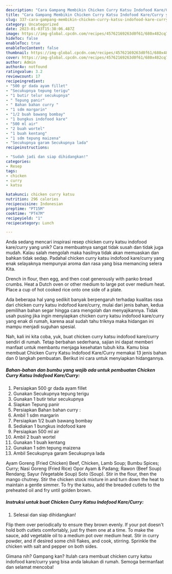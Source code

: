 ```yaml
---
description: "Cara Gampang Membikin Chicken Curry Katsu Indofood Kare/Curry yang Lezat"
title: "Cara Gampang Membikin Chicken Curry Katsu Indofood Kare/Curry yang Lezat"
slug: 337-cara-gampang-membikin-chicken-curry-katsu-indofood-kare-curry-yang-lezat
category: Uncategorized
date: 2023-01-03T15:38:06.487Z
image: https://img-global.cpcdn.com/recipes/45762169263d0f61/680x482cq70/chicken-curry-katsu-indofood-karecurry-foto-resep-utama.jpg
hideToc: false
enableToc: true
enableTocContent: false
thumbnail: https://img-global.cpcdn.com/recipes/45762169263d0f61/680x482cq70/chicken-curry-katsu-indofood-karecurry-foto-resep-utama.jpg
cover: https://img-global.cpcdn.com/recipes/45762169263d0f61/680x482cq70/chicken-curry-katsu-indofood-karecurry-foto-resep-utama.jpg
author: Admin
authorAv: notfound
ratingvalue: 3.2
reviewcount: 17
recipeingredient:
- "500 gr dada ayam fillet"
- "Secukupnya tepung terigu"
- "1 butir telur secukupnya"
- " Tepung panir"
- " Bahan bahan curry "
- "1 sdm margarin"
- "1/2 buah bawang bombay"
- "1 bungkus indofood kare"
- "500 ml air"
- "2 buah wortel"
- "1 buah kentang"
- "1 sdm tepung maizena"
- "Secukupnya garam Secukupnya lada"
recipeinstructions:

- "Sudah jadi dan siap dihidangkan!"
categories:
- Resep
tags:
- chicken
- curry
- katsu

katakunci: chicken curry katsu 
nutrition: 296 calories
recipecuisine: Indonesian
preptime: "PT15M"
cooktime: "PT47M"
recipeyield: "1"
recipecategory: Lunch

---
```





Anda sedang mencari inspirasi resep chicken curry katsu indofood kare/curry yang unik? Cara membuatnya sangat tidak susah dan tidak juga mudah. Kalau salah mengolah maka hasilnya tidak akan memuaskan dan bahkan tidak sedap. Padahal chicken curry katsu indofood kare/curry yang enak selayaknya mempunyai aroma dan rasa yang bisa memancing selera Kita.





Drench in flour, then egg, and then coat generously with panko bread crumbs. Heat a Dutch oven or other medium to large pot over medium heat. Place a cup of hot cooked rice onto one side of a plate.

Ada beberapa hal yang sedikit banyak berpengaruh terhadap kualitas rasa dari chicken curry katsu indofood kare/curry, mulai dari jenis bahan, kedua pemilihan bahan segar hingga cara mengolah dan menyajikannya. Tidak usah pusing jika ingin menyiapkan chicken curry katsu indofood kare/curry yang enak di rumah, karena asal sudah tahu triknya maka hidangan ini mampu menjadi suguhan spesial.






Nah, kali ini kita coba, yuk, buat chicken curry katsu indofood kare/curry sendiri di rumah. Tetap berbahan sederhana, sajian ini dapat memberi manfaat untuk membantu menjaga kesehatan tubuh kita. Kamu bisa membuat Chicken Curry Katsu Indofood Kare/Curry memakai 13 jenis bahan dan 0 langkah pembuatan. Berikut ini cara untuk menyiapkan hidangannya.

<!--inarticleads1-->

##### Bahan-bahan dan bumbu yang wajib ada untuk pembuatan Chicken Curry Katsu Indofood Kare/Curry:

1. Persiapkan 500 gr dada ayam fillet
1. Gunakan Secukupnya tepung terigu
1. Gunakan 1 butir telur secukupnya
1. Siapkan  Tepung panir
1. Persiapkan  Bahan bahan curry :
1. Ambil 1 sdm margarin
1. Persiapkan 1/2 buah bawang bombay
1. Sediakan 1 bungkus indofood kare
1. Persiapkan 500 ml air
1. Ambil 2 buah wortel
1. Gunakan 1 buah kentang
1. Gunakan 1 sdm tepung maizena
1. Ambil Secukupnya garam Secukupnya lada


Ayam Goreng (Fried Chicken) Beef, Chicken, Lamb Soup; Bumbu Spices; Curry; Nasi Goreng (Fried Rice) Opor Ayam &amp; Padang; Rawon (Beef Soup) Rendang; Sayur (Vegetable Soup) Soto (Soup). Stir in the flour, then the mango chutney. Stir the chicken stock mixture in and turn down the heat to maintain a gentle simmer. To fry the katsu, add the breaded cutlets to the preheated oil and fry until golden brown. 

<!--inarticleads2-->

##### Instruksi untuk buat Chicken Curry Katsu Indofood Kare/Curry:


1. Selesai dan siap dihidangkan!

Flip them over periodically to ensure they brown evenly. If your pot doesn&#39;t hold both cutlets comfortably, just fry them one at a time. To make the sauce, add vegetable oil to a medium pot over medium heat. Stir in curry powder, and if desired some chili flakes, and cook, stirring. Sprinkle the chicken with salt and pepper on both sides. 

Gimana nih? Gampang kan? Itulah cara membuat chicken curry katsu indofood kare/curry yang bisa anda lakukan di rumah. Semoga bermanfaat dan selamat mencoba!
